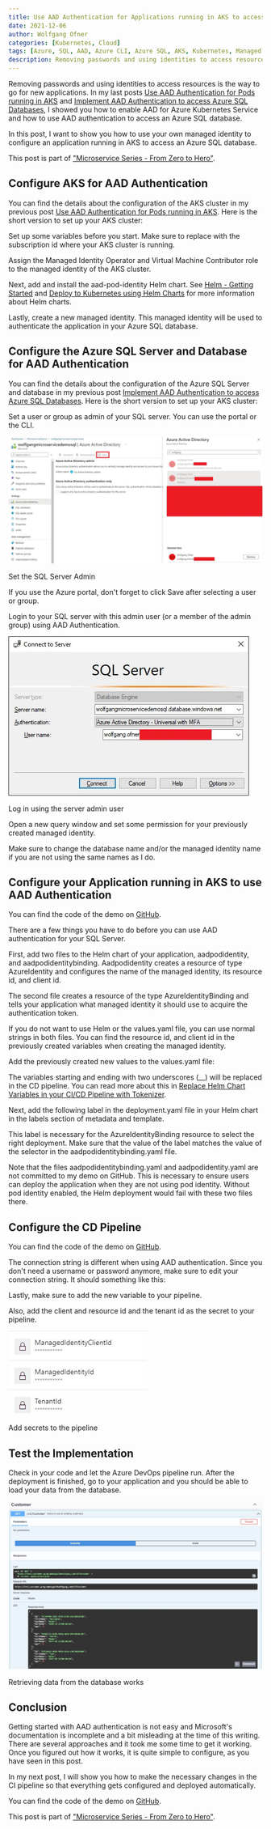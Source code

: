 ```yaml
---
title: Use AAD Authentication for Applications running in AKS to access Azure SQL Databases
date: 2021-12-06
author: Wolfgang Ofner
categories: [Kubernetes, Cloud]
tags: [Azure, SQL, AAD, Azure CLI, Azure SQL, AKS, Kubernetes, Managed Identity]
description: Removing passwords and using identities to access resources is the way to go for new applications. This post shows you how to configure your application running in AKS to access an Azure SQL database.
---
```


Removing passwords and using identities to access resources is the way to go for new applications. In my last posts [Use AAD Authentication for Pods running in AKS](/use-aad-authentication-for-pods-running-in-aks) and [Implement AAD Authentication to access Azure SQL Databases](/implement-aad-authentication-to-access-azure-sql-databases), I showed you how to enable AAD for Azure Kubernetes Service and how to use AAD authentication to access an Azure SQL database. 

In this post, I want to show you how to use your own managed identity to configure an application running in AKS to access an Azure SQL database. 

This post is part of ["Microservice Series - From Zero to Hero"](/microservice-series-from-zero-to-hero).

## Configure AKS for AAD Authentication

You can find the details about the configuration of the AKS cluster in my previous post [Use AAD Authentication for Pods running in AKS](/use-aad-authentication-for-pods-running-in-aks). Here is the short version to set up your AKS cluster:

Set up some variables before you start. Make sure to replace <YourAzureSubscriptionId> with the subscription id where your AKS cluster is running.

<script src="https://gist.github.com/WolfgangOfner/6d8c0345231d7214627bda6f9ca7a47d.js"></script>

Assign the Managed Identity Operator and Virtual Machine Contributor role to the managed identity of the AKS cluster.

<script src="https://gist.github.com/WolfgangOfner/23bff74abc3a525743af89dbade2a6cf.js"></script>

Next, add and install the aad-pod-identity Helm chart. See [Helm - Getting Started](/helm-getting-started) and [Deploy to Kubernetes using Helm Charts](/deploy-kubernetes-using-helm) for more information about Helm charts.

<script src="https://gist.github.com/WolfgangOfner/49ece58a8d86c5d3192eee38140435fa.js"></script>

Lastly, create a new managed identity. This managed identity will be used to authenticate the application in your Azure SQL database.

<script src="https://gist.github.com/WolfgangOfner/1485648644bc1b14dc16c5d1334fdca0.js"></script>

## Configure the Azure SQL Server and Database for AAD Authentication

You can find the details about the configuration of the Azure SQL Server and database in my previous post [Implement AAD Authentication to access Azure SQL Databases](/implement-aad-authentication-to-access-azure-sql-databases). Here is the short version to set up your AKS cluster:

Set a user or group as admin of your SQL server. You can use the portal or the CLI.

<div class="col-12 col-sm-10 aligncenter">
  <a href="/assets/img/posts/2021/12/Set-the-SQL-Server-Admin.jpg"><img loading="lazy" src="/assets/img/posts/2021/12/Set-the-SQL-Server-Admin.jpg" alt="Set the SQL Server Admin" /></a>
  
  <p>
   Set the SQL Server Admin
  </p>
</div>

If you use the Azure portal, don't forget to click Save after selecting a user or group.

Login to your SQL server with this admin user (or a member of the admin group) using AAD Authentication. 

<div class="col-12 col-sm-10 aligncenter">
  <a href="/assets/img/posts/2021/12/Log-in-using-the-server-admin-user.jpg"><img loading="lazy" src="/assets/img/posts/2021/12/Log-in-using-the-server-admin-user.jpg" alt="Log in using the server admin user" /></a>
  
  <p>
   Log in using the server admin user
  </p>
</div>

Open a new query window and set some permission for your previously created managed identity. 

<script src="https://gist.github.com/WolfgangOfner/dc3fff10d6b45b68092b3a6c67c3b559.js"></script>

Make sure to change the database name and/or the managed identity name if you are not using the same names as I do.

## Configure your Application running in AKS to use AAD Authentication

You can find the code of the demo on <a href="https://github.com/WolfgangOfner/MicroserviceDemo/tree/master/CustomerApi" target="_blank" rel="noopener noreferrer">GitHub</a>.

There are a few things you have to do before you can use AAD authentication for your SQL Server. 

First, add two files to the Helm chart of your application, aadpodidentity, and aadpodidentitybinding. Aadpodidentity creates a resource of type AzureIdentity and configures the name of the managed identity, its resource id, and client id.

<script src="https://gist.github.com/WolfgangOfner/f44cd86ef67db843987861d1aa2d79e5.js"></script>

The second file creates a resource of the type AzureIdentityBinding and tells your application what managed identity it should use to acquire the authentication token.

<script src="https://gist.github.com/WolfgangOfner/c911f9e207b252f956558ee79b8b5764.js"></script>

If you do not want to use Helm or the values.yaml file, you can use normal strings in both files. You can find the resource id, and client id in the previously created variables when creating the managed identity. 

Add the previously created new values to the values.yaml file:

<script src="https://gist.github.com/WolfgangOfner/595ee57c4e5e7a99fbca728a52617026.js"></script>

The variables starting and ending with two underscores (\_\_) will be replaced in the CD pipeline. You can read more about this in [Replace Helm Chart Variables in your CI/CD Pipeline with Tokenizer](/replace-helm-variables-tokenizer).

Next, add the following label in the deployment.yaml file in your Helm chart in the labels section of metadata and template.

<script src="https://gist.github.com/WolfgangOfner/fbe9b10777d3555e84adfc7ff646c028.js"></script>

This label is necessary for the AzureIdentityBinding resource to select the right deployment. Make sure that the value of the label matches the value of the selector in the aadpodidentitybinding.yaml file.

Note that the files aadpodidentitybinding.yaml and aadpodidentity.yaml are not committed to my demo on GitHub. This is necessary to ensure users can deploy the application when they are not using pod identity. Without pod identity enabled, the Helm deployment would fail with these two files there.

## Configure the CD Pipeline 

You can find the code of the demo on <a href="https://github.com/WolfgangOfner/MicroserviceDemo/blob/master/CustomerApi/pipelines/CustomerApi-CD.yml" target="_blank" rel="noopener noreferrer">GitHub</a>.

The connection string is different when using AAD authentication. Since you don't need a username or password anymore, make sure to edit your connection string. It should something like this:

<script src="https://gist.github.com/WolfgangOfner/8f9e4f5d4154f6c0373f8fd7cdb38237.js"></script>

Lastly, make sure to add the new variable to your pipeline. 

<script src="https://gist.github.com/WolfgangOfner/1e0d738ee344ede7a34723a9bcec1605.js"></script>

Also, add the client and resource id and the tenant id as the secret to your pipeline.

<div class="col-12 col-sm-10 aligncenter">
  <a href="/assets/img/posts/2021/12/Add-secrets-to-the-pipeline.jpg"><img loading="lazy" src="/assets/img/posts/2021/12/Add-secrets-to-the-pipeline.jpg" alt="Add secrets to the pipeline" /></a>
  
  <p>
   Add secrets to the pipeline
  </p>
</div>

## Test the Implementation

Check in your code and let the Azure DevOps pipeline run. After the deployment is finished, go to your application and you should be able to load your data from the database.

<div class="col-12 col-sm-10 aligncenter">
  <a href="/assets/img/posts/2021/12/Retrieving-data-from-the-database-works.jpg"><img loading="lazy" src="/assets/img/posts/2021/12/Retrieving-data-from-the-database-works.jpg" alt="Retrieving data from the database works" /></a>
  
  <p>
   Retrieving data from the database works
  </p>
</div>

## 

## Conclusion

Getting started with AAD authentication is not easy and Microsoft's documentation is incomplete and a bit misleading at the time of this writing. There are several approaches and it took me some time to get it working. Once you figured out how it works, it is quite simple to configure, as you have seen in this post.

In my next post, I will show you how to make the necessary changes in the CI pipeline so that everything gets configured and deployed automatically.

You can find the code of the demo on <a href="https://github.com/WolfgangOfner/MicroserviceDemo/tree/master/CustomerApi" target="_blank" rel="noopener noreferrer">GitHub</a>.

This post is part of ["Microservice Series - From Zero to Hero"](/microservice-series-from-zero-to-hero).